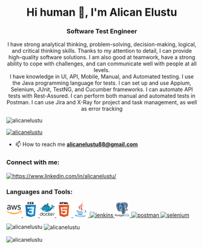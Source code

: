 <h1 align="center">Hi human 👋, I'm Alican Elustu</h1>
<h3 align="center">Software Test Engineer</h3>

<p align = "center">I have strong analytical thinking, problem-solving, decision-making, logical, and critical
thinking skills. Thanks to my attention to detail, I can provide high-quality software
solutions. I am also good at teamwork, have a strong ability to cope with challenges, and
can communicate well with people at all levels. <br>
I have knowledge in UI, API, Mobile, Manual, and Automated testing. I use the Java
programming language for tests. I can set up and use Appium, Selenium, JUnit, TestNG,
and Cucumber frameworks. I can automate API tests with Rest-Assured. I can perform
both manual and automated tests in Postman. I can use Jira and X-Ray for project and
task management, as well as error tracking</p>

<p align="left"> <img src="https://komarev.com/ghpvc/?username=alicanelustu&label=Profile%20views&color=0e75b6&style=flat" alt="alicanelustu" /> </p>

<p align="left"> <a href="https://github.com/ryo-ma/github-profile-trophy"><img src="https://github-profile-trophy.vercel.app/?username=alicanelustu" alt="alicanelustu" /></a> </p>

- 📫 How to reach me **alicanelustu88@gmail.com**

<h3 align="left">Connect with me:</h3>
<p align="left">
<a href="https://linkedin.com/in/https://www.linkedin.com/in/alicanelustu/" target="blank"><img align="center" src="https://raw.githubusercontent.com/rahuldkjain/github-profile-readme-generator/master/src/images/icons/Social/linked-in-alt.svg" alt="https://www.linkedin.com/in/alicanelustu/" height="30" width="40" /></a>
</p>

<h3 align="left">Languages and Tools:</h3>
<p align="left"> <a href="https://aws.amazon.com" target="_blank" rel="noreferrer"> <img src="https://raw.githubusercontent.com/devicons/devicon/master/icons/amazonwebservices/amazonwebservices-original-wordmark.svg" alt="aws" width="40" height="40"/> </a> <a href="https://www.w3schools.com/css/" target="_blank" rel="noreferrer"> <img src="https://raw.githubusercontent.com/devicons/devicon/master/icons/css3/css3-original-wordmark.svg" alt="css3" width="40" height="40"/> </a> <a href="https://www.docker.com/" target="_blank" rel="noreferrer"> <img src="https://raw.githubusercontent.com/devicons/devicon/master/icons/docker/docker-original-wordmark.svg" alt="docker" width="40" height="40"/> </a> <a href="https://www.w3.org/html/" target="_blank" rel="noreferrer"> <img src="https://raw.githubusercontent.com/devicons/devicon/master/icons/html5/html5-original-wordmark.svg" alt="html5" width="40" height="40"/> </a> <a href="https://www.java.com" target="_blank" rel="noreferrer"> <img src="https://raw.githubusercontent.com/devicons/devicon/master/icons/java/java-original.svg" alt="java" width="40" height="40"/> </a> <a href="https://www.jenkins.io" target="_blank" rel="noreferrer"> <img src="https://www.vectorlogo.zone/logos/jenkins/jenkins-icon.svg" alt="jenkins" width="40" height="40"/> </a> <a href="https://www.postgresql.org" target="_blank" rel="noreferrer"> <img src="https://raw.githubusercontent.com/devicons/devicon/master/icons/postgresql/postgresql-original-wordmark.svg" alt="postgresql" width="40" height="40"/> </a> <a href="https://postman.com" target="_blank" rel="noreferrer"> <img src="https://www.vectorlogo.zone/logos/getpostman/getpostman-icon.svg" alt="postman" width="40" height="40"/> </a> <a href="https://www.selenium.dev" target="_blank" rel="noreferrer"> <img src="https://raw.githubusercontent.com/detain/svg-logos/780f25886640cef088af994181646db2f6b1a3f8/svg/selenium-logo.svg" alt="selenium" width="40" height="40"/> </a> </p>

<p><img align="left" src="https://github-readme-stats.vercel.app/api/top-langs?username=alicanelustu&show_icons=true&locale=en&layout=compact" alt="alicanelustu" /></p>

<p>&nbsp;<img align="center" src="https://github-readme-stats.vercel.app/api?username=alicanelustu&show_icons=true&locale=en" alt="alicanelustu" /></p>

<p><img align="center" src="https://github-readme-streak-stats.herokuapp.com/?user=alicanelustu&" alt="alicanelustu" /></p>
